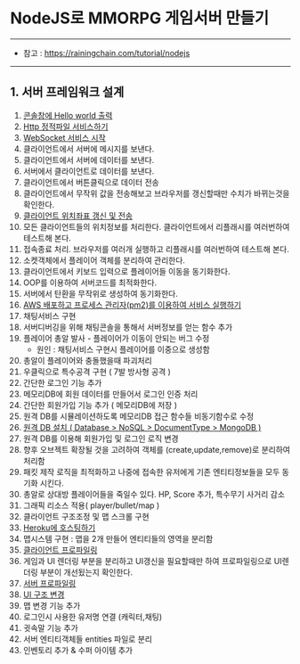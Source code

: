 # NodeJS로 MMORPG 게임서버 만들기
---

- 참고 : https://rainingchain.com/tutorial/nodejs

---

## 1. 서버 프레임워크 설계
001. [콘솔창에 Hello world 출력](./001.md)
002. [Http 정적파일 서비스하기](./002.md)
003. [WebSocket 서비스 시작](./003.md)
004. 클라이언트에서 서버에 메시지를 보낸다.
005. 클라이언트에서 서버에 데이터를 보낸다.
006. 서버에서 클라이언트로 데이터를 보낸다.
007. 클라이언트에서 버튼클릭으로 데이터 전송
008. 클라이언트에서 무작위 값을 전송해보고 브라우저를 갱신할때만 수치가 바뀌는것을 확인한다.
009. [클라이언트 위치좌표 갱신 및 전송](./009.md)
010. 모든 클라이언트들의 위치정보를 처리한다. 클라이언트에서 리플래시를 여러번하여 테스트해 본다.
011. 접속종료 처리. 브라우저를 여러개 실행하고 리플래시를 여러번하여 테스트해 본다.
012. 소켓객체에서 플레이어 객체를 분리하여 관리한다.
013. 클라이언트에서 키보드 입력으로 플레이어들 이동을 동기화한다.
014. OOP를 이용하여 서버코드를 최적화한다.
015. 서버에서 탄환을 무작위로 생성하여 동기화한다.
016. [AWS 배포하고 프로세스 관리자(pm2)를 이용하여 서비스 실행하기](./016.md)
017. 채팅서비스 구현
018. 서버디버깅을 위해 채팅콘솔을 통해서 서버정보를 얻는 함수 추가
019. 플레이어 총알 발사
    - 플레이어가 이동이 안되는 버그 수정
        - 원인 : 채팅서비스 구현시 플레이어를 이중으로 생성함
020. 총알이 플레이어와 충돌했을때 파괴처리
021. 우클릭으로 특수공격 구현 ( 7발 방사형 공격 )
022. 간단한 로그인 기능 추가
023. 메모리DB에 회원 데이터를 만들어서 로그인 인증 처리
024. 간단한 회원가입 기능 추가 ( 메모리DB에 저장 )
025. 원격 DB를 시뮬레이션하도록 메모리DB 접근 함수들 비동기함수로 수정
026. [원격 DB 설치 ( Database > NoSQL > DocumentType > MongoDB )](./026.md)
027. 원격 DB를 이용해 회원가입 및 로그인 로직 변경
028. 향후 오브젝트 확장될 것을 고려하여 객체를 (create,update,remove)로 분리하여 처리함
029. 패킷 제작 로직을 최적화하고 나중에 접속한 유저에게 기존 엔티티정보들을 모두 동기화 시킨다.
030. 총알로 상대방 플레이어들을 죽일수 있다. HP, Score 추가, 특수무기 사거리 감소
031. 그래픽 리소스 적용( player/bullet/map )
032. 클라이언트 구조조정 및 맵 스크롤 구현
033. [Heroku에 호스팅하기](./033.md)
034. 맵시스템 구현 : 맵을 2개 만들어 엔티티들의 영역을 분리함
035. [클라이언트 프로파일링](./35.md)
036. 게임과 UI 렌더링 부분을 분리하고 UI갱신을 필요할때만 하여 프로파일링으로 UI렌더링 부분이 개선됬는지 확인한다.
037. [서버 프로파일링](./37.md)
038. [UI 구조 변경](./38.md)
039. 맵 변경 기능 추가
040. 로그인시 사용한 유저명 연결 (캐릭터,채팅)
041. 귓속말 기능 추가
042. 서버 엔티티객체들 entities 파일로 분리
043. 인벤토리 추가 & 수퍼 아이템 추가

